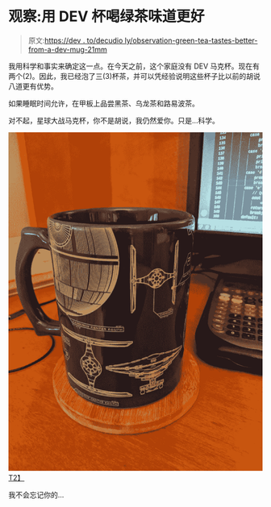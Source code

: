 # 观察:用 DEV 杯喝绿茶味道更好

> 原文:[https://dev . to/decudio ly/observation-green-tea-tastes-better-from-a-dev-mug-21mm](https://dev.to/deciduously/observation-green-tea-tastes-better-from-a-dev-mug-21mm)

我用科学和事实来确定这一点。在今天之前，这个家庭没有 DEV 马克杯。现在有两个(2)。因此，我已经泡了三(3)杯茶，并可以凭经验说明这些杯子比以前的胡说八道更有优势。

如果睡眠时间允许，在甲板上品尝黑茶、乌龙茶和路易波茶。

对不起，星球大战马克杯，你不是胡说，我仍然爱你。只是...科学。

[![star wars mug](img/ed6a8c723f0b17158850a4366f7583b2.png)T2】](https://res.cloudinary.com/practicaldev/image/fetch/s--2LO3pxKm--/c_limit%2Cf_auto%2Cfl_progressive%2Cq_auto%2Cw_880/https://i.imgur.com/PeCqr8S.jpg)

我不会忘记你的...